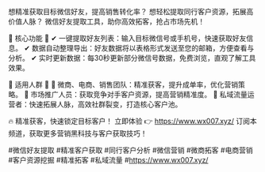 想精准获取目标微信好友，提高销售转化率？
想轻松提取同行客户资源，拓展高价值人脉？
微信好友提取工具，助你高效拓客，抢占市场先机！

🔹 核心功能 🔹
✔ 一键提取好友列表：输入目标微信号或手机号，快速获取好友信息。
✔ 数据自动整理导出：好友数据将以表格形式发送至您的邮箱，方便查看与分析。
✔ 实时更新数据：每30秒更新部分微信号数据，免费浏览，直观了解工具效果。

🎯 适用人群 🎯
🔹 微商、电商、销售团队：精准获客，提升成单率，优化营销策略。
🔹 市场推广人员：获取竞争对手客户资源，提高营销精准度。
🔹 私域流量运营者：快速拓展人脉，高效社群裂变，打造核心客户池。

🔥 精准获客，快速锁定目标客户！
立即体验 👉 https://www.wx007.xyz/
订阅本频道，获取更多营销黑科技与客户获取技巧！

#微信好友提取 #精准客户获取 #同行客户分析 #微信营销 #微商拓客 #电商营销 #客户资源挖掘 #精准拓客 #私域流量 #https://www.wx007.xyz/
